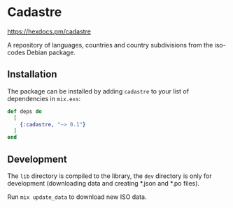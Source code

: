 # Cadastre
https://hexdocs.pm/cadastre

A repository of languages, countries and country subdivisions from the iso-codes Debian package.

## Installation

The package can be installed
by adding `cadastre` to your list of dependencies in `mix.exs`:

```elixir
def deps do
  [
    {:cadastre, "~> 0.1"}
  ]
end
```

## Development

The `lib` directory is compiled to the library, the `dev` directory is only for development (downloading data and creating *.json and *.po files).

Run `mix update_data` to download new ISO data.
